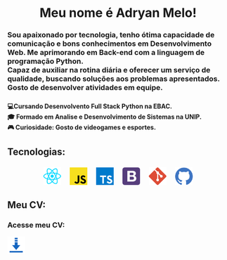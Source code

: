 <h1 align="center">Meu nome é Adryan Melo!</h1>

###


<h3 align="left">Sou apaixonado por tecnologia, tenho ótima capacidade de comunicação e bons conhecimentos em Desenvolvimento Web. Me aprimorando em Back-end com a linguagem de programação Python. 
<br>
Capaz de auxiliar na rotina diária e oferecer um serviço de qualidade, buscando soluções aos problemas apresentados.
Gosto de desenvolver atividades em equipe.</h3>

###

<h4 align="left">
  💻Cursando Desenvolvento Full Stack Python na EBAC.
<br>
  🎓 Formado em Analise e Desenvolvimento de Sistemas na UNIP.
<br>
  🎮 Curiosidade: Gosto de videogames e esportes.
</h4>

###

<h2 align="left">Tecnologias:</h2>

###

<div align="center">
  <img src="https://github.com/Adryan-Melo/Icons/blob/main/React.png" height="40" alt="React logo"  />
  <img width="12" />
  <img src="https://github.com/Adryan-Melo/Icons/blob/main/JS.png" height="40" alt="JS logo"  />
  <img width="12" />
  <img src="https://github.com/Adryan-Melo/Icons/blob/main/TS.png" height="40" alt="TS logo"  />
  <img width="12" />
  <img src="https://github.com/Adryan-Melo/Icons/blob/main/Bootstrap.png" height="40" alt="Bootstrap logo"  />
  <img width="12" />
  <img src="https://github.com/Adryan-Melo/Icons/blob/main/GIT.png" height="40" alt="GIT logo"  />
  <img width="12" />
  <img src="https://github.com/Adryan-Melo/Icons/blob/main/Github.png" height="40" alt="Github logo"  />
</div>

###


<h2 align="left">Meu CV:</h2>

###

<div align="left" display="flex">
  <h3 align="left">Acesse meu CV:</h3>
  <a href="https://github.com/Adryan-Melo/Adryan-Melo/blob/main/CV%20Adryan%20Melo.docx" target="_blank">
    <img src="https://github.com/Adryan-Melo/Icons/blob/main/Download.png" height="40" alt="Donwload logo"  />
  </a>
</div>

###
